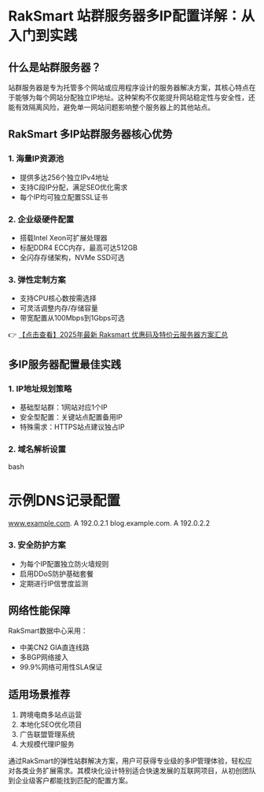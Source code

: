 # RakSmart 站群服务器多IP配置详解：从入门到实践

## 什么是站群服务器？

站群服务器是专为托管多个网站或应用程序设计的服务器解决方案，其核心特点在于能够为每个网站分配独立IP地址。这种架构不仅能提升网站稳定性与安全性，还能有效隔离风险，避免单一网站问题影响整个服务器上的其他站点。

## RakSmart 多IP站群服务器核心优势

### 1. 海量IP资源池
- 提供多达256个独立IPv4地址
- 支持C段IP分配，满足SEO优化需求
- 每个IP均可独立配置SSL证书

### 2. 企业级硬件配置
- 搭载Intel Xeon可扩展处理器
- 标配DDR4 ECC内存，最高可达512GB
- 全闪存存储架构，NVMe SSD可选

### 3. 弹性定制方案
- 支持CPU核心数按需选择
- 可灵活调整内存/存储容量
- 带宽配置从100Mbps到1Gbps可选

👉 [【点击查看】2025年最新 Raksmart 优惠码及特价云服务器方案汇总](https://bit.ly/raksmart)

## 多IP服务器配置最佳实践

### 1. IP地址规划策略
- 基础型站群：1网站对应1个IP
- 安全型配置：关键站点配置备用IP
- 特殊需求：HTTPS站点建议独占IP

### 2. 域名解析设置
bash
# 示例DNS记录配置
www.example.com.    A    192.0.2.1
blog.example.com.    A    192.0.2.2

### 3. 安全防护方案
- 为每个IP配置独立防火墙规则
- 启用DDoS防护基础套餐
- 定期进行IP信誉度监测

## 网络性能保障
RakSmart数据中心采用：
- 中美CN2 GIA直连线路
- 多BGP网络接入
- 99.9%网络可用性SLA保证

## 适用场景推荐
1. 跨境电商多站点运营
2. 本地化SEO优化项目
3. 广告联盟管理系统
4. 大规模代理IP服务

通过RakSmart的弹性站群解决方案，用户可获得专业级的多IP管理体验，轻松应对各类业务扩展需求。其模块化设计特别适合快速发展的互联网项目，从初创团队到企业级客户都能找到匹配的配置方案。